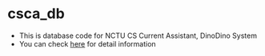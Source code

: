 # csca_db
- This is database code for NCTU CS Current Assistant, DinoDino System
- You can check [here](https://dinodino.nctu.edu.tw/) for detail information